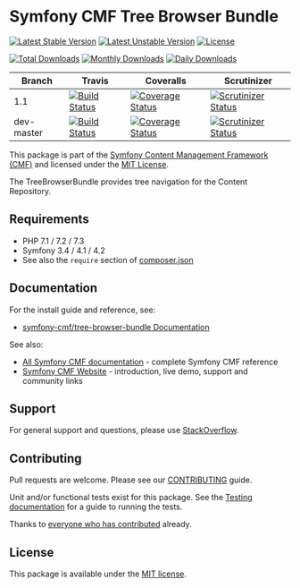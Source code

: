 # Symfony CMF Tree Browser Bundle

[![Latest Stable Version](https://poser.pugx.org/symfony-cmf/tree-browser-bundle/v/stable)](https://packagist.org/packages/symfony-cmf/tree-browser-bundle)
[![Latest Unstable Version](https://poser.pugx.org/symfony-cmf/tree-browser-bundle/v/unstable)](https://packagist.org/packages/symfony-cmf/tree-browser-bundle)
[![License](https://poser.pugx.org/symfony-cmf/tree-browser-bundle/license)](https://packagist.org/packages/symfony-cmf/tree-browser-bundle)

[![Total Downloads](https://poser.pugx.org/symfony-cmf/tree-browser-bundle/downloads)](https://packagist.org/packages/symfony-cmf/tree-browser-bundle)
[![Monthly Downloads](https://poser.pugx.org/symfony-cmf/tree-browser-bundle/d/monthly)](https://packagist.org/packages/symfony-cmf/tree-browser-bundle)
[![Daily Downloads](https://poser.pugx.org/symfony-cmf/tree-browser-bundle/d/daily)](https://packagist.org/packages/symfony-cmf/tree-browser-bundle)

Branch | Travis | Coveralls | Scrutinizer |
------ | ------ | --------- | ----------- |
1.1   | [![Build Status][travis_stable_badge]][travis_stable_link]     | [![Coverage Status][coveralls_stable_badge]][coveralls_stable_link]     | [![Scrutinizer Status][scrutinizer_stable_badge]][scrutinizer_stable_link] |
dev-master | [![Build Status][travis_unstable_badge]][travis_unstable_link] | [![Coverage Status][coveralls_unstable_badge]][coveralls_unstable_link] | [![Scrutinizer Status][scrutinizer_unstable_badge]][scrutinizer_unstable_link] |


This package is part of the [Symfony Content Management Framework (CMF)](https://cmf.symfony.com/) and licensed
under the [MIT License](LICENSE).

The TreeBrowserBundle provides tree navigation for the Content Repository.


## Requirements

* PHP 7.1 / 7.2 / 7.3
* Symfony 3.4 / 4.1 / 4.2
* See also the `require` section of [composer.json](composer.json)

## Documentation

For the install guide and reference, see:

* [symfony-cmf/tree-browser-bundle Documentation](https://symfony.com/doc/master/cmf/bundle/tree-browser-bundle/index.html)

See also:

* [All Symfony CMF documentation](https://symfony.com/doc/master/cmf/index.html) - complete Symfony CMF reference
* [Symfony CMF Website](https://cmf.symfony.com/) - introduction, live demo, support and community links

## Support

For general support and questions, please use [StackOverflow](https://stackoverflow.com/questions/tagged/symfony-cmf).

## Contributing

Pull requests are welcome. Please see our
[CONTRIBUTING](https://github.com/symfony-cmf/blob/master/CONTRIBUTING.md)
guide.

Unit and/or functional tests exist for this package. See the
[Testing documentation](https://symfony.com/doc/master/cmf/components/testing.html)
for a guide to running the tests.

Thanks to
[everyone who has contributed](contributors) already.

## License

This package is available under the [MIT license](src/Resources/meta/LICENSE).

[travis_stable_badge]: https://travis-ci.org/symfony-cmf/tree-browser-bundle.svg?branch=1.1
[travis_stable_link]: https://travis-ci.org/symfony-cmf/tree-browser-bundle
[travis_unstable_badge]: https://travis-ci.org/symfony-cmf/tree-browser-bundle.svg?branch=dev-master
[travis_unstable_link]: https://travis-ci.org/symfony-cmf/tree-browser-bundle

[coveralls_stable_badge]: https://coveralls.io/repos/github/symfony-cmf/tree-browser-bundle/badge.svg?branch=1.1
[coveralls_stable_link]: https://coveralls.io/github/symfony-cmf/tree-browser-bundle?branch=1.1
[coveralls_unstable_badge]: https://coveralls.io/repos/github/symfony-cmf/tree-browser-bundle/badge.svg?branch=dev-master
[coveralls_unstable_link]: https://coveralls.io/github/symfony-cmf/tree-browser-bundle?branch=dev-master

[scrutinizer_stable_badge]: https://scrutinizer-ci.com/g/symfony-cmf/tree-browser-bundle/badges/quality-score.png?b=1.1
[scrutinizer_stable_link]: https://scrutinizer-ci.com/g/symfony-cmf/tree-browser-bundle/?branch=1.1
[scrutinizer_unstable_badge]: https://scrutinizer-ci.com/g/symfony-cmf/tree-browser-bundle/badges/quality-score.png?b=dev-master
[scrutinizer_unstable_link]: https://scrutinizer-ci.com/g/symfony-cmf/tree-browser-bundle/?branch=dev-master

